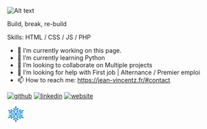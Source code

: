 ![Alt text](https://github.com/JeanVincentz/screen/blob/master/banner.png)

Build, break, re-build

Skills: HTML / CSS / JS / PHP

- 🔭 I’m currently working on this page. 
- 🌱 I’m currently learning Python 
- 👯 I’m looking to collaborate on Multiple projects 
- 🤔 I’m looking for help with First job | Alternance / Premier emploi  
- 📫 How to reach me: https://jean-vincentz.fr/#contact 


[<img src='https://cdn.jsdelivr.net/npm/simple-icons@3.0.1/icons/github.svg' alt='github' height='40'>](https://github.com/JeanVincentz)  [<img src='https://cdn.jsdelivr.net/npm/simple-icons@3.0.1/icons/linkedin.svg' alt='linkedin' height='40'>](https://www.linkedin.com/in/jean-vincentz/)  [<img src='https://cdn.jsdelivr.net/npm/simple-icons@3.0.1/icons/icloud.svg' alt='website' height='40'>](https://jean-vincentz.fr/)  

<a href='https://archiveprogram.github.com/'><img src='https://raw.githubusercontent.com/acervenky/animated-github-badges/master/assets/acbadge.gif' width='40' height='40'></a> 


 


